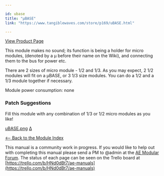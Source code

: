 ```yaml
---

id: ubase
title: "µBASE"
link: "https://www.tangiblewaves.com/store/p169/uBASE.html"

---
```



[View Product Page](https://www.tangiblewaves.com/store/p169/uBASE.html)

This module makes no sound; its function is being a holder for micro modules, (denoted by a µ before their name on the Wiki), and connecting them to the bus for power etc.

There are 2 sizes of micro module - 1/2 and 1/3. As you may expect, 2 1/2 modules will fit on a µBASE, or 3 1/3 size modules. You can do a 1/2 and a 1/3 module together if necessary.

Module power consumption: none

### Patch Suggestions

Fill this module with any combination of 1/3 or 1/2 micro modules as you like!

[uBASE.png](https://wiki.aemodular.com/pmwiki.php/AeManual/UBASE?action=upload&upname=uBASE.png) [Δ](https://wiki.aemodular.com/pmwiki.php/AeManual/UBASE?action=upload&upname=uBASE.png)

[<-- Back to the Module Index](https://wiki.aemodular.com/pmwiki.php/AeManual/Modules)

This manual is a community work in progress. If you would like to help out with completing this manual please send a PM to @admin at the [AE Modular Forum](http://forum.aemodular.com). The status of each page can be seen on the Trello board at [https://trello.com/b/HNd0dBt7/ae-manuals](https://trello.com/b/HNd0dBt7/ae-manuals)